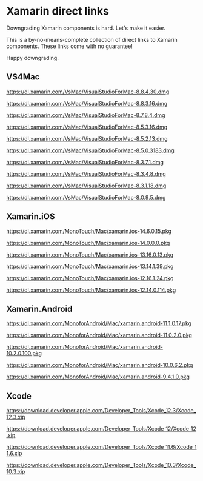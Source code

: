 # Xamarin direct links

Downgrading Xamarin components is hard. Let's make it easier.

This is a by-no-means-complete collection of direct links to Xamarin components. These links come with no guarantee!

Happy downgrading.

## VS4Mac
https://dl.xamarin.com/VsMac/VisualStudioForMac-8.8.4.30.dmg

https://dl.xamarin.com/VsMac/VisualStudioForMac-8.8.3.16.dmg

https://dl.xamarin.com/VsMac/VisualStudioForMac-8.7.8.4.dmg

https://dl.xamarin.com/VsMac/VisualStudioForMac-8.5.3.16.dmg

https://dl.xamarin.com/VsMac/VisualStudioForMac-8.5.2.13.dmg

https://dl.xamarin.com/VsMac/VisualStudioForMac-8.5.0.3183.dmg

https://dl.xamarin.com/VsMac/VisualStudioForMac-8.3.7.1.dmg

https://dl.xamarin.com/VsMac/VisualStudioForMac-8.3.4.8.dmg

https://dl.xamarin.com/VsMac/VisualStudioForMac-8.3.1.18.dmg

https://dl.xamarin.com/VsMac/VisualStudioForMac-8.0.9.5.dmg

## Xamarin.iOS

https://dl.xamarin.com/MonoTouch/Mac/xamarin.ios-14.6.0.15.pkg

https://dl.xamarin.com/MonoTouch/Mac/xamarin.ios-14.0.0.0.pkg

https://dl.xamarin.com/MonoTouch/Mac/xamarin.ios-13.16.0.13.pkg

https://dl.xamarin.com/MonoTouch/Mac/xamarin.ios-13.14.1.39.pkg

https://dl.xamarin.com/MonoTouch/Mac/xamarin.ios-12.16.1.24.pkg

https://dl.xamarin.com/MonoTouch/Mac/xamarin.ios-12.14.0.114.pkg

## Xamarin.Android

https://dl.xamarin.com/MonoforAndroid/Mac/xamarin.android-11.1.0.17.pkg

https://dl.xamarin.com/MonoforAndroid/Mac/xamarin.android-11.0.2.0.pkg

https://dl.xamarin.com/MonoforAndroid/Mac/xamarin.android-10.2.0.100.pkg

https://dl.xamarin.com/MonoforAndroid/Mac/xamarin.android-10.0.6.2.pkg

https://dl.xamarin.com/MonoforAndroid/Mac/xamarin.android-9.4.1.0.pkg

## Xcode

https://download.developer.apple.com/Developer_Tools/Xcode_12.3/Xcode_12.3.xip

https://download.developer.apple.com/Developer_Tools/Xcode_12/Xcode_12.xip

https://download.developer.apple.com/Developer_Tools/Xcode_11.6/Xcode_11.6.xip

https://download.developer.apple.com/Developer_Tools/Xcode_10.3/Xcode_10.3.xip

